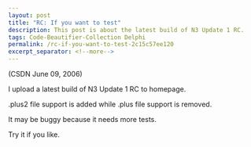 ```yaml
---
layout: post
title: "RC: If you want to test"
description: This post is about the latest build of N3 Update 1 RC.
tags: Code-Beautifier-Collection Delphi
permalink: /rc-if-you-want-to-test-2c15c57ee120
excerpt_separator: <!--more-->
---
```

(CSDN June 09, 2006)

I upload a latest build of N3 Update 1 RC to homepage.

.plus2 file support is added while .plus file support is removed.

It may be buggy because it needs more tests.

Try it if you like.
<!--more-->
